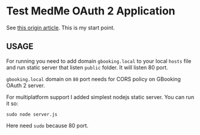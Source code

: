 # Test MedMe OAuth 2 Application

See [this origin article](https://www.sohamkamani.com/blog/javascript/2018-06-24-oauth-with-node-js/).
This is my start point.

## USAGE

For running you need to add domain `gbooking.local` to your local `hosts` file and run static server that listen `public` folder.
It will listen 80 port.

`gbooking.local` domain on `80` port needs for CORS policy on GBooking OAuth 2 server.

For multiplatform support I added simplest nodejs static server. You can run it so:

````
sudo node server.js
````

Here need `sudo` because 80 port.

